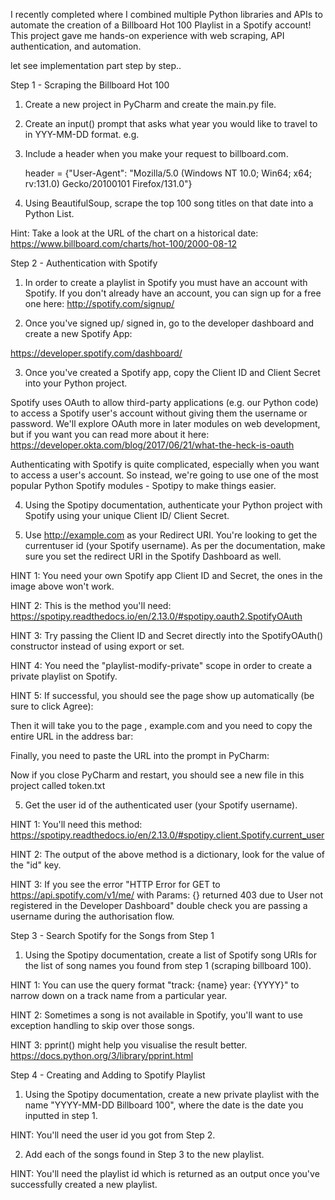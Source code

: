 I recently completed where I combined multiple Python libraries and APIs to automate the creation of a Billboard Hot 100 Playlist in a Spotify account!
This project gave me hands-on experience with web scraping, API authentication, and automation.

let see implementation part step by step..

Step 1 - Scraping the Billboard Hot 100

1. Create a new project in PyCharm and create the main.py file.

2. Create an input() prompt that asks what year you would like to travel to in YYY-MM-DD format. e.g.

3. Include a header when you make your request to billboard.com.

    header = {"User-Agent": "Mozilla/5.0 (Windows NT 10.0; Win64; x64; rv:131.0) Gecko/20100101 Firefox/131.0"}


4. Using  BeautifulSoup, scrape the top 100 song titles on that date into a Python List.

Hint: Take a look at the URL of the chart on a historical date: https://www.billboard.com/charts/hot-100/2000-08-12


Step 2 - Authentication with Spotify



1. In order to create a playlist in Spotify you must have an account with Spotify. If you don't already have an account, you can sign up for a free one here: http://spotify.com/signup/

2. Once you've signed up/ signed in, go to the developer dashboard and create a new Spotify App:

https://developer.spotify.com/dashboard/

3. Once you've created a Spotify app, copy the Client ID and Client Secret into your Python project.

Spotify uses OAuth to allow third-party applications (e.g. our Python code) to access a Spotify user's account without giving them the username or password. We'll explore OAuth more in later modules on web development, but if you want you can read more about it here: https://developer.okta.com/blog/2017/06/21/what-the-heck-is-oauth

Authenticating with Spotify is quite complicated, especially when you want to access a user's account. So instead, we're going to use one of the most popular Python Spotify modules - Spotipy to make things easier.


4. Using the Spotipy documentation,  authenticate your Python project with Spotify using your unique Client ID/ Client Secret.


5. Use http://example.com as your Redirect URI. You're looking to get the currentuser id (your Spotify username). As per the documentation, make sure you set the redirect URI in the Spotify Dashboard as well.

HINT 1: You need your own Spotify app Client ID and Secret, the ones in the image above won't work.

HINT 2: This is the method you'll need: https://spotipy.readthedocs.io/en/2.13.0/#spotipy.oauth2.SpotifyOAuth

HINT 3: Try passing the Client ID and Secret directly into the SpotifyOAuth() constructor instead of using export or set.

HINT 4: You need the "playlist-modify-private" scope in order to create a private playlist on Spotify.

HINT 5:  If successful, you should see the page show up automatically (be sure to click Agree):

Then it will take you to the page , example.com and you need to copy the entire URL in the address bar:

Finally, you need to paste the URL into the prompt in PyCharm:

Now if you close PyCharm and restart, you should see a new file in this project called token.txt

5. Get the user id of the authenticated user (your Spotify username).

HINT 1: You'll need this method: https://spotipy.readthedocs.io/en/2.13.0/#spotipy.client.Spotify.current_user

HINT 2: The output of the above method is a dictionary, look for the value of the "id" key.

HINT 3: If you see the error "HTTP Error for GET to https://api.spotify.com/v1/me/ with Params: {} returned 403 due to User not registered in the Developer Dashboard" double check you are passing a username during the authorisation flow. 


Step 3 - Search Spotify for the Songs from Step 1


1. Using the Spotipy documentation, create a list of Spotify song URIs for the list of song names you found from step 1 (scraping billboard 100).

HINT 1: You can use the query format "track: {name} year: {YYYY}" to narrow down on a track name from a particular year.

HINT 2: Sometimes a song is not available in Spotify, you'll want to use exception handling to skip over those songs.

HINT 3: pprint() might help you visualise the result better. https://docs.python.org/3/library/pprint.html


Step 4 - Creating and Adding to Spotify Playlist


1. Using the Spotipy documentation, create a new private playlist with the name "YYYY-MM-DD Billboard 100", where the date is the date you inputted in step 1.

HINT: You'll need the user id you got from Step 2.

2. Add each of the songs found in Step 3 to the new playlist.

HINT: You'll need the playlist id which is returned as an output once you've successfully created a new playlist.
